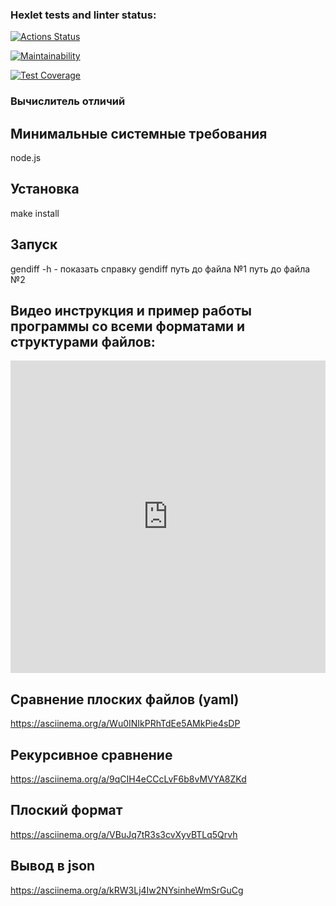 ### Hexlet tests and linter status:
[![Actions Status](https://github.com/Evgeny111111/frontend-project-46/actions/workflows/hexlet-check.yml/badge.svg)](https://github.com/Evgeny111111/frontend-project-46/actions)

[![Maintainability](https://api.codeclimate.com/v1/badges/3b7b3391f0ccb8882317/maintainability)](https://codeclimate.com/github/Evgeny111111/frontend-project-46/maintainability)

[![Test Coverage](https://api.codeclimate.com/v1/badges/3b7b3391f0ccb8882317/test_coverage)](https://codeclimate.com/github/Evgeny111111/frontend-project-46/test_coverage)
### Вычислитель отличий

## Минимальные системные требования
node.js

## Установка
make install

## Запуск
gendiff -h - показать справку
gendiff путь до файла №1 путь до файла №2

## Видео инструкция и пример работы программы со всеми форматами и структурами файлов:
<iframe width="100%" height="500" src="https://asciinema.org/a/lVbw8fvBXrDuI7wadmC8HQmuY"frameborder="0"></iframe>
 

## Сравнение плоских файлов (yaml)
 https://asciinema.org/a/Wu0INIkPRhTdEe5AMkPie4sDP

## Рекурсивное сравнение
 https://asciinema.org/a/9qCIH4eCCcLvF6b8vMVYA8ZKd

 ## Плоский формат
 https://asciinema.org/a/VBuJq7tR3s3cvXyvBTLq5Qrvh

  ## Вывод в json
  https://asciinema.org/a/kRW3Lj4Iw2NYsinheWmSrGuCg